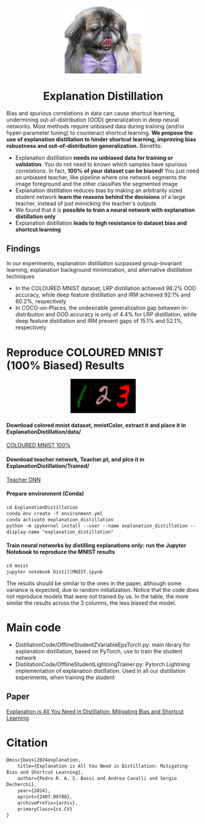 <div align="center">
  <img src="etc/dog.png" alt="Explanation Distillation" width="200">
  <br>
  <h1><strong>Explanation Distillation</strong></h1>
</div>

Bias and spurious correlations in data can cause shortcut learning, undermining out-of-distribution (OOD) generalization in deep neural networks. Most methods require unbiased data during training (and/or hyper-parameter tuning) to counteract shortcut learning. **We propose the use of explanation distillation to hinder shortcut learning, improving bias robustness and out-of-distribution generalization.** Benefits:
- Explanation distillation **needs no unbiased data for training or validation**. You do not need to known which samples have spurious correlations. In fact, **100% of your dataset can be biased!** You just need an unbiased teacher, like pipeline where one network segments the image foreground and the other classifies the segmented image
- Explanation distillation reduces bias by making an arbitrarily sized student network **learn the reasons behind the decisions** of a large teacher, instead of just mimicking the teacher's outputs
- We found that it is **possible to train a neural network with explanation distillation only**
- Explanation distillation **leads to high resistance to dataset bias and shortcut learning**

## Findings

In our experiments, explanation distillation surpassed group-invariant learning, explanation background minimization, and alternative distillation techniques
- In the COLOURED MNIST dataset, LRP distillation achieved 98.2% OOD accuracy, while deep feature distillation and IRM achieved 92.1% and 60.2%, respectively
- In COCO-on-Places, the undesirable generalization gap between in-distribution and OOD accuracy is only of 4.4% for LRP distillation, while deep feature distillation and IRM present gaps of 15.1% and 52.1%, respectively



# Reproduce COLOURED MNIST (100\% Biased) Results

<div align="center">
  <img src="etc/ColorMNIST.png" alt="MNIST" width="170">
  <br>
</div>

#### Download colored mnist dataset, mnistColor, extract it and place it in ExplanationDistillation/data/

[COLOURED MNIST 100%](https://drive.google.com/drive/folders/1Ghg17vjSnaq5H4jihM3ehmYrAX8NGsYP?usp=sharing)

#### Download teacher network, Teacher.pt, and plce it in ExplanationDistillation/Trained/

[Teacher DNN](https://drive.google.com/drive/folders/1Ghg17vjSnaq5H4jihM3ehmYrAX8NGsYP?usp=sharing)

#### Prepare environment (Conda)
```
cd ExplanationDistillation
conda env create -f environment.yml
conda activate explanation_distillation
python -m ipykernel install --user --name explanation_distillation --display-name "explanation_distillation"
```

#### Train neural networks by distilling explanations only: run the Jupyter Notebook to reproduce the MNIST results
```
cd mnist
jupyter notebook DistillMNIST.ipynb
```
 
The results should be similar to the ones in the paper, although some variance is expected, due to random initialization. Notice that the code does not reproduce models that were not trained by us. In the table, the more similar the results across the 3 columns, the less biased the model.

# Main code

- DistillationCode/OfflineStudentZVariableEpsTorch.py: main library for explanation distillation, based on PyTorch, use to train the student network
- DistillationCode/OfflineStudentLightningTrainer.py: Pytorch Lightning implementation of explanation distillation. Used in all our distillation experiments, when training the student


## Paper

[Explanation is All You Need in Distillation: Mitigating Bias and Shortcut Learning](https://arxiv.org/abs/2407.09788)

# Citation

```
@misc{bassi2024explanation,
    title={Explanation is All You Need in Distillation: Mitigating Bias and Shortcut Learning},
    author={Pedro R. A. S. Bassi and Andrea Cavalli and Sergio Decherchi},
    year={2024},
    eprint={2407.09788},
    archivePrefix={arXiv},
    primaryClass={cs.CV}
}
```
